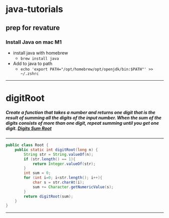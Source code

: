 # java-tutorials
## prep for revature 

### Install Java on mac M1
- install java with homebrew 
  - `brew install java`
- Add to java to path
  - `echo 'export PATH="/opt/homebrew/opt/openjdk/bin:$PATH"' >> ~/.zshrc`

---

# digitRoot
##### *Create a function that takes a number and returns one digit that is the result of summing all the digits of the input number. When the sum of the digits consists of more than one digit, repeat summing until you get one digit.* [Digits Sum Root](https://edabit.com/challenge/KgR2JhEuGD7onbMLx)
---

```java
public class Root {
	public static int digitRoot(long n) {
		String str = String.valueOf(n);
		if (str.length() == 1){
			return Integer.valueOf(str);
		}
		int sum = 0;
		for (int i=0; i<str.length(); i++){
			char s = str.charAt(i);
			sum += Character.getNumericValue(s);
		}
		return digitRoot(sum);
	}
}
```
---
